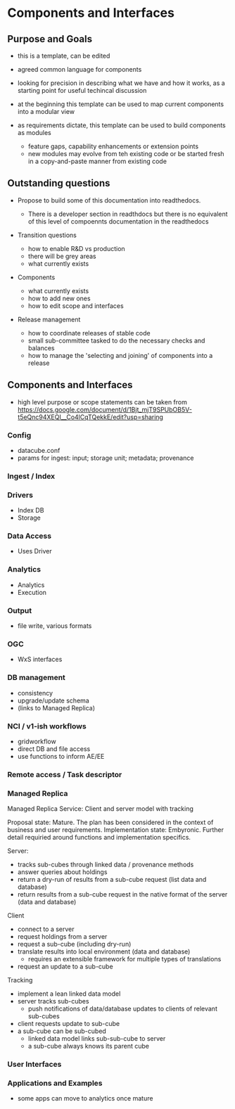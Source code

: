 # Components and Interfaces

## Purpose and Goals

* this is a template, can be edited
* agreed common language for components

* looking for precision in describing what we have and how it works, as a starting point for useful techincal discussion

* at the beginning this template can be used to map current components into a modular view
* as requirements dictate, this template can be used to build components as modules
  * feature gaps, capability enhancements or extension points
  * new modules may evolve from teh existing code or be started fresh in a copy-and-paste manner from existing code

## Outstanding questions

* Propose to build some of this documentation into readthedocs.
  * There is a developer section in readthdocs but there is no equivalent of this level of compoennts documentation in the readthedocs

* Transition questions
  * how to enable R&D vs production
  * there will be grey areas
  * what currently exists

* Components
  * what currently exists
  * how to add new ones
  * how to edit scope and interfaces

* Release management
  * how to coordinate releases of stable code
  * small sub-committee tasked to do the necessary checks and balances
  * how to manage the 'selecting and joining' of components into a release

## Components and Interfaces
* high level purpose or scope statements can be taken from https://docs.google.com/document/d/1Bjt_mjT9SPUbOB5V-t5eQnc94XEQI__Co4lCqTQekkE/edit?usp=sharing

### Config

* datacube.conf
* params for ingest: input; storage unit; metadata; provenance

### Ingest / Index

### Drivers
* Index DB
* Storage

### Data Access
* Uses Driver

### Analytics
* Analytics
* Execution

### Output
* file write, various formats

### OGC
* WxS interfaces

### DB management
* consistency
* upgrade/update schema
* (links to Managed Replica)

### NCI / v1-ish workflows
* gridworkflow
* direct DB and file access
* use functions to inform AE/EE

### Remote access / Task descriptor

### Managed Replica
Managed Replica Service: Client and server model with tracking

Proposal state: Mature. The plan has been considered in the context of business and user requirements.
Implementation state: Embyronic. Further detail requiried around functions and implementation specifics.

Server:
* tracks sub-cubes through linked data / provenance methods
* answer queries about holdings
* return a dry-run of results from a sub-cube request (list data and database)
* return results from a sub-cube request in the native format of the server (data and database)

Client
* connect to a server
* request holdings from a server
* request a sub-cube (including dry-run)
* translate results into local environment (data and database)
  * requires an extensible framework for multiple types of translations
* request an update to a sub-cube

Tracking
* implement a lean linked data model
* server tracks sub-cubes
  * push notifications of data/database updates to clients of relevant sub-cubes
* client requests update to sub-cube
* a sub-cube can be sub-cubed
  * linked data model links sub-sub-cube to server
  * a sub-cube always knows its parent cube

### User Interfaces

### Applications and Examples
* some apps can move to analytics once mature
